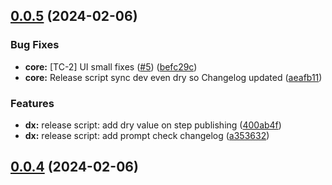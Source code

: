 ## [0.0.5](https://github.com/dmidz/tickschart/compare/v0.0.4...v0.0.5) (2024-02-06)


### Bug Fixes

* **core:** [TC-2] UI small fixes ([#5](https://github.com/dmidz/tickschart/issues/5)) ([befc29c](https://github.com/dmidz/tickschart/commit/befc29c4d09cbfe5e66db7330a41739e6956200c))
* **core:** Release script sync dev even dry so Changelog updated ([aeafb11](https://github.com/dmidz/tickschart/commit/aeafb11ec2934d4d9c46e5423912a2ae635d3415))


### Features

* **dx:** release script: add dry value on step publishing ([400ab4f](https://github.com/dmidz/tickschart/commit/400ab4f3d07e4150ee93669db58bd0d801a726f8))
* **dx:** release script: add prompt check changelog ([a353632](https://github.com/dmidz/tickschart/commit/a3536328955b87a67859e63a3b5a4d01ff3880a7))



## [0.0.4](https://github.com/dmidz/tickschart/compare/v0.0.2...v0.0.4) (2024-02-06)



